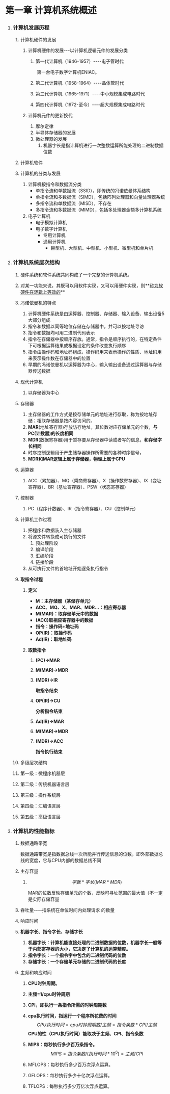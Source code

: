 # 第一章 计算机系统概述

1. ### 计算机发展历程

   1. 计算机硬件的发展

      1. 计算机硬件的发展---以计算机逻辑元件的发展分类

         1. 第一代计算机（1946-1957）----电子管时代

            ​	第一台电子数字计算机ENIAC。

         2. 第二代计算机（1958-1964）----晶体管时代

         3. 第三代计算机（1965-1971）----中小规模集成电路时代

         4. 第四代计算机（1972-至今）----超大规模集成电路时代

      2. 计算机元件的更新换代

         1. 摩尔定律
         2. 半导体存储器的发展
         3. 微处理器的发展
            1. 机器字长是指计算机进行一次整数运算所能处理的二进制数据位数

   2. 计算机软件

   3. 计算机的分类与发展

      1. 计算机按指令和数据流分类
         - 单指令流和单数据流（SSID），即传统的冯诺依曼体系结构
         - 单指令流和多数据流（SIMD），包括阵列处理器和向量处理器系统
         - 多指令流和单数据流（MISD），不存在
         - 多指令流和多数据流（MIMD），包括多处理器金额多计算机系统
      2. 电子计算机
         - 电子模拟计算机
         - 电子数字计算机
           - 专用计算机
           - 通用计算机
             - 巨型机、大型机、中型机、小型机、微型机和单片机

2. ### 计算机系统层次结构

   1. 硬件系统和软件系统共同构成了一个完整的计算机系统。

   2. 对某一功能来说，其既可以用软件实现，又可以用硬件实现，则**<u>称为软硬件在逻辑上等效的</u>**

   3. 冯诺依曼机的特点

      1. 计算机硬件系统是由运算器、控制器、存储器、输入设备、输出设备5大部分组成
      2. 指令和数据以同等地位存储在存储器中，并可以按地址寻访
      3. 指令和数据均可用二进制代码表示
      4. 指令在存储器中按顺序存放。通常，指令是顺序执行的，在特定条件下可根据运算结果或根据设定的条件改变执行顺序
      5. 指令由操作码和地址码组成，操作码用来表示操作的性质、地址码用来表示操作数在存储器中的位置
      6. 早期的冯诺依曼机以运算器为中心，输入输出设备通过运算器与存储器传送数据

   4. 现代计算机

      1. 以存储器为中心

   5. 存储器

      1. 主存储器的工作方式是按存储单元的地址进行存取，称为按地址存储；相联存储器是按内容访问的。
      2. **MAR**(地址寄存器)存放访存地址，其位数对应存储单元的个数，**与PC(计数器)的长度相同**
      3. **MDR**(数据寄存器)用于暂存要从存储器中读或者写的信息，**和存储字长相同**
      4. 时序控制逻辑用于产生储存器操作所需要的各种时序信号，
      5. **MDR和MAR逻辑上属于存储器，物理上属于CPU**

   6. 运算器

      1. ACC（累加器）、MQ（乘商寄存器）、X（操作数寄存器）、IX（变址寄存器）、BR（基址寄存器）、PSW（状态寄存器）

   7. 控制器

      1. PC（程序计数器）、IR（指令寄存器）、CU（控制单元）

   8. 计算机工作过程

      1. 把程序和数据装入主存储器
      2. 将源文件转换成可执行的文件
         1. 预处理阶段
         2. 编译阶段
         3. 汇编阶段
         4. 链接阶段
      3. 从可执行文件的首地址开始逐条执行指令

   9. **取指令过程**

      1. **定义**

         - **M：主存储器（某储存单元）**
         - **ACC、MQ、X、MAR、MDR...：相应寄存器**
         - **M(MAR)：取存储单元中的数据**
         - **(ACC)取相应寄存器中的数据**
         - **指令：操作码+地址码**
         - **OP(IR)：取操作码**
         - **Ad(IR)：取地址码**

      2. **取数指令**

         1. **(PC)->MAR**

         2. **M(MAR)->MDR**

         3. **(MDR)->IR**

            **取指令结束**

         4. **OP(IR)->CU**

            **分析指令结束**

         5. **Ad(IR)->MAR**

         6. **M(MAR)->MDR**

         7. **(MDR)->ACC**

            **指令执行结束**

   10. 多级层次结构

      1. 第一级：微程序机器层
      2. 第二级：传统机器语言层
      3. 第三级：操作系统层
      4. 第四级：汇编语言层
      5. 第五级：高级语言层

3. ### 计算机的性能指标

   1. 数据通路带宽

      数据通路带宽是指数据总线一次所能并行传送信息的位数，即外部数据总线的宽度，它与CPU内部的数据总线不同

   2. 主存容量

      1. $$
         字数*字长(MAR*MDR)
         $$

         MAR的位数反映存储单元的个数，反映可寻址范围的最大值（不一定是实际存储容量

   3. 吞吐量----指系统在单位时间内处理请求 的数量

   4. 响应时间

   5. **机器字长、指令字长、存储字长**

      1. **机器字长：计算机能直接处理的二进制数据的位数，机器字长一般等于内部寄存器的大小，它决定了计算机的运算精度。**
      2. **指令字长：一个指令字中包含的二进制代码的位数**
      3. **存储字长：一个存储单元存储的二进制代码的长度**

   6. 主频和响应时间

      1. **CPU时钟周期。**

      2. **主频=1/cpu时钟周期**

      3. **CPI，即执行一条指令所需的时钟周期数**

      4. **cpu执行时间，指运行一个程序所花费的时间**
         $$
         CPU执行时间=cpu时钟周期数/主频=指令条数*CPI/主频
         $$
         **CPU的性（CPU执行时间）能取决于主频、CPI、指令条数**

      5. **MIPS：每秒执行多少百万条指令。**
         $$
         MIPS=指令条数/(执行时间*10^6)=主频/CPI
         $$

      6. MFLOPS：每秒执行多少百万次浮点运算。

      7. GFLOPS：每秒执行多少十亿次浮点运算。

      8. TFLOPS：每秒执行多少万亿次浮点运算。

   